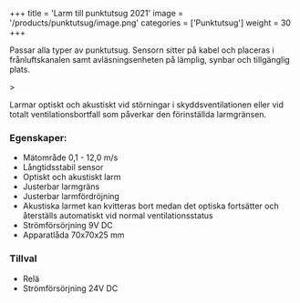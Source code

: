 +++
title = 'Larm till punktutsug 2021'
image = '/products/punktutsug/image.png'
categories = ['Punktutsug']
weight = 30
+++

Passar alla typer av punktutsug. Sensorn sitter på kabel och placeras i frånluftskanalen samt avläsningsenheten på lämplig, synbar och tillgänglig plats.

<!--more-->>

Larmar optiskt och akustiskt vid störningar i skyddsventilationen eller vid totalt ventilationsbortfall som påverkar den förinställda larmgränsen.

### Egenskaper:

- Mätområde 0,1 - 12,0 m/s
- Långtidsstabil sensor
- Optiskt och akustiskt larm
- Justerbar larmgräns
- Justerbar larmfördröjning
- Akustiska larmet kan kvitteras bort medan det optiska fortsätter och återställs automatiskt vid normal ventilationsstatus
- Strömförsörjning 9V DC
- Apparatlåda 70x70x25 mm

### Tillval

- Relä
- Strömförsörjning 24V DC
